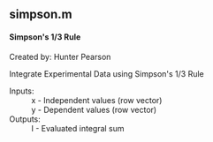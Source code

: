 simpson.m
---
#### Simpson's 1/3 Rule

Created by: Hunter Pearson

Integrate Experimental Data using Simpson's 1/3 Rule

<dl>
    <dt>Inputs:</dt>
    <dd>x - Independent values (row vector)</dd>
    <dd>y - Dependent values (row vector)</dd>
    <dt>Outputs:</dt>
    <dd>I - Evaluated integral sum<dd>
</dl>
